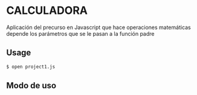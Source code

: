 # CALCULADORA

Aplicación del precurso en Javascript que hace operaciones matemáticas depende los parámetros que se le pasan a la función padre

## Usage

``` sh
$ open project1.js
```

## Modo de uso